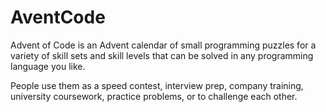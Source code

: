 # AventCode
Advent of Code is an Advent calendar of small programming puzzles for a variety of skill sets and skill levels that can be solved in any programming language you like. 

People use them as a speed contest, interview prep, company training, university coursework, practice problems, or to challenge each other.